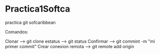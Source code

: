 # Practica1Softca
practica git sofcaribbean

Comandos:

Clonar --> git clone
estatus --> git status
Confirmar --> git commint -m "mi primer commit" 
Crear conexion remota --> git remote add origin 

